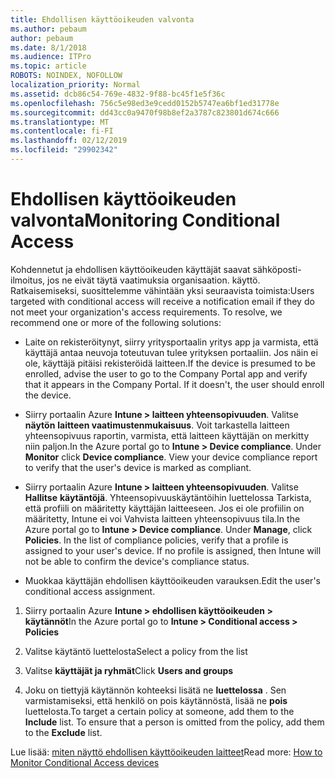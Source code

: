 ```yaml
---
title: Ehdollisen käyttöoikeuden valvonta
ms.author: pebaum
author: pebaum
ms.date: 8/1/2018
ms.audience: ITPro
ms.topic: article
ROBOTS: NOINDEX, NOFOLLOW
localization_priority: Normal
ms.assetid: dcb86c54-769e-4832-9f88-bc45f1e5f36c
ms.openlocfilehash: 756c5e98ed3e9cedd0152b5747ea6bf1ed31778e
ms.sourcegitcommit: dd43cc0a9470f98b8ef2a3787c823801d674c666
ms.translationtype: MT
ms.contentlocale: fi-FI
ms.lasthandoff: 02/12/2019
ms.locfileid: "29902342"
---
```

# <a name="monitoring-conditional-access"></a><span data-ttu-id="3788b-102">Ehdollisen käyttöoikeuden valvonta</span><span class="sxs-lookup"><span data-stu-id="3788b-102">Monitoring Conditional Access</span></span>

<span data-ttu-id="3788b-p101">Kohdennetut ja ehdollisen käyttöoikeuden käyttäjät saavat sähköposti-ilmoitus, jos ne eivät täytä vaatimuksia organisaation. käyttö. Ratkaisemiseksi, suosittelemme vähintään yksi seuraavista toimista:</span><span class="sxs-lookup"><span data-stu-id="3788b-p101">Users targeted with conditional access will receive a notification email if they do not meet your organization's access requirements. To resolve, we recommend one or more of the following solutions:</span></span>
  
- <span data-ttu-id="3788b-p102">Laite on rekisteröitynyt, siirry yritysportaalin yritys app ja varmista, että käyttäjä antaa neuvoja toteutuvan tulee yrityksen portaaliin. Jos näin ei ole, käyttäjä pitäisi rekisteröidä laitteen.</span><span class="sxs-lookup"><span data-stu-id="3788b-p102">If the device is presumed to be enrolled, advise the user to go to the Company Portal app and verify that it appears in the Company Portal. If it doesn't, the user should enroll the device.</span></span>
    
- <span data-ttu-id="3788b-p103">Siirry portaalin Azure **Intune \> laitteen yhteensopivuuden**. Valitse **näytön** **laitteen vaatimustenmukaisuus**. Voit tarkastella laitteen yhteensopivuus raportin, varmista, että laitteen käyttäjän on merkitty niin paljon.</span><span class="sxs-lookup"><span data-stu-id="3788b-p103">In the Azure portal go to **Intune \> Device compliance**. Under **Monitor** click **Device compliance**. View your device compliance report to verify that the user's device is marked as compliant.</span></span> 
    
- <span data-ttu-id="3788b-p104">Siirry portaalin Azure **Intune \> laitteen yhteensopivuuden**. Valitse **Hallitse** **käytäntöjä**. Yhteensopivuuskäytäntöihin luettelossa Tarkista, että profiili on määritetty käyttäjän laitteeseen. Jos ei ole profiilin on määritetty, Intune ei voi Vahvista laitteen yhteensopivuus tila.</span><span class="sxs-lookup"><span data-stu-id="3788b-p104">In the Azure portal go to **Intune \> Device compliance**. Under **Manage**, click **Policies**. In the list of compliance policies, verify that a profile is assigned to your user's device. If no profile is assigned, then Intune will not be able to confirm the device's compliance status.</span></span> 
    
- <span data-ttu-id="3788b-114">Muokkaa käyttäjän ehdollisen käyttöoikeuden varauksen.</span><span class="sxs-lookup"><span data-stu-id="3788b-114">Edit the user's conditional access assignment.</span></span>
    
1. <span data-ttu-id="3788b-115">Siirry portaalin Azure **Intune \> ehdollisen käyttöoikeuden \> käytännöt**</span><span class="sxs-lookup"><span data-stu-id="3788b-115">In the Azure portal go to **Intune \> Conditional access \> Policies**</span></span>
    
2. <span data-ttu-id="3788b-116">Valitse käytäntö luettelosta</span><span class="sxs-lookup"><span data-stu-id="3788b-116">Select a policy from the list</span></span>
    
3. <span data-ttu-id="3788b-117">Valitse **käyttäjät ja ryhmät**</span><span class="sxs-lookup"><span data-stu-id="3788b-117">Click **Users and groups**</span></span>
    
4. <span data-ttu-id="3788b-p105">Joku on tiettyjä käytännön kohteeksi lisätä ne **luettelossa** . Sen varmistamiseksi, että henkilö on pois käytännöstä, lisää ne **pois** luettelosta.</span><span class="sxs-lookup"><span data-stu-id="3788b-p105">To target a certain policy at someone, add them to the **Include** list. To ensure that a person is omitted from the policy, add them to the **Exclude** list.</span></span> 
    
<span data-ttu-id="3788b-120">Lue lisää: [miten näyttö ehdollisen käyttöoikeuden laitteet](https://docs.microsoft.com/intune/conditional-access-exchange-monitor)</span><span class="sxs-lookup"><span data-stu-id="3788b-120">Read more: [How to Monitor Conditional Access devices](https://docs.microsoft.com/intune/conditional-access-exchange-monitor)</span></span>
  

